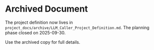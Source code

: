 # Archived Document

The project definition now lives in `project_docs/archive/LLM_Caller_Project_Definition.md`. The planning phase closed on 2025-09-30.

Use the archived copy for full details.
